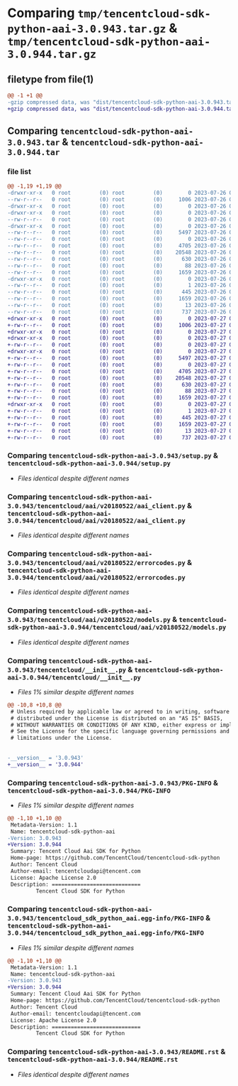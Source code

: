 # Comparing `tmp/tencentcloud-sdk-python-aai-3.0.943.tar.gz` & `tmp/tencentcloud-sdk-python-aai-3.0.944.tar.gz`

## filetype from file(1)

```diff
@@ -1 +1 @@
-gzip compressed data, was "dist/tencentcloud-sdk-python-aai-3.0.943.tar", last modified: Wed Jul 26 00:16:13 2023, max compression
+gzip compressed data, was "dist/tencentcloud-sdk-python-aai-3.0.944.tar", last modified: Thu Jul 27 02:06:37 2023, max compression
```

## Comparing `tencentcloud-sdk-python-aai-3.0.943.tar` & `tencentcloud-sdk-python-aai-3.0.944.tar`

### file list

```diff
@@ -1,19 +1,19 @@
-drwxr-xr-x   0 root         (0) root         (0)        0 2023-07-26 00:16:13.000000 tencentcloud-sdk-python-aai-3.0.943/
--rw-r--r--   0 root         (0) root         (0)     1006 2023-07-26 00:16:13.000000 tencentcloud-sdk-python-aai-3.0.943/setup.py
-drwxr-xr-x   0 root         (0) root         (0)        0 2023-07-26 00:16:13.000000 tencentcloud-sdk-python-aai-3.0.943/tencentcloud/
-drwxr-xr-x   0 root         (0) root         (0)        0 2023-07-26 00:16:13.000000 tencentcloud-sdk-python-aai-3.0.943/tencentcloud/aai/
--rw-r--r--   0 root         (0) root         (0)        0 2023-07-26 00:16:13.000000 tencentcloud-sdk-python-aai-3.0.943/tencentcloud/aai/__init__.py
-drwxr-xr-x   0 root         (0) root         (0)        0 2023-07-26 00:16:13.000000 tencentcloud-sdk-python-aai-3.0.943/tencentcloud/aai/v20180522/
--rw-r--r--   0 root         (0) root         (0)     5497 2023-07-26 00:16:13.000000 tencentcloud-sdk-python-aai-3.0.943/tencentcloud/aai/v20180522/aai_client.py
--rw-r--r--   0 root         (0) root         (0)        0 2023-07-26 00:16:13.000000 tencentcloud-sdk-python-aai-3.0.943/tencentcloud/aai/v20180522/__init__.py
--rw-r--r--   0 root         (0) root         (0)     4705 2023-07-26 00:16:13.000000 tencentcloud-sdk-python-aai-3.0.943/tencentcloud/aai/v20180522/errorcodes.py
--rw-r--r--   0 root         (0) root         (0)    20548 2023-07-26 00:16:13.000000 tencentcloud-sdk-python-aai-3.0.943/tencentcloud/aai/v20180522/models.py
--rw-r--r--   0 root         (0) root         (0)      630 2023-07-26 00:16:13.000000 tencentcloud-sdk-python-aai-3.0.943/tencentcloud/__init__.py
--rw-r--r--   0 root         (0) root         (0)       88 2023-07-26 00:16:13.000000 tencentcloud-sdk-python-aai-3.0.943/setup.cfg
--rw-r--r--   0 root         (0) root         (0)     1659 2023-07-26 00:16:13.000000 tencentcloud-sdk-python-aai-3.0.943/PKG-INFO
-drwxr-xr-x   0 root         (0) root         (0)        0 2023-07-26 00:16:13.000000 tencentcloud-sdk-python-aai-3.0.943/tencentcloud_sdk_python_aai.egg-info/
--rw-r--r--   0 root         (0) root         (0)        1 2023-07-26 00:16:13.000000 tencentcloud-sdk-python-aai-3.0.943/tencentcloud_sdk_python_aai.egg-info/dependency_links.txt
--rw-r--r--   0 root         (0) root         (0)      445 2023-07-26 00:16:13.000000 tencentcloud-sdk-python-aai-3.0.943/tencentcloud_sdk_python_aai.egg-info/SOURCES.txt
--rw-r--r--   0 root         (0) root         (0)     1659 2023-07-26 00:16:13.000000 tencentcloud-sdk-python-aai-3.0.943/tencentcloud_sdk_python_aai.egg-info/PKG-INFO
--rw-r--r--   0 root         (0) root         (0)       13 2023-07-26 00:16:13.000000 tencentcloud-sdk-python-aai-3.0.943/tencentcloud_sdk_python_aai.egg-info/top_level.txt
--rw-r--r--   0 root         (0) root         (0)      737 2023-07-26 00:16:13.000000 tencentcloud-sdk-python-aai-3.0.943/README.rst
+drwxr-xr-x   0 root         (0) root         (0)        0 2023-07-27 02:06:37.000000 tencentcloud-sdk-python-aai-3.0.944/
+-rw-r--r--   0 root         (0) root         (0)     1006 2023-07-27 02:06:37.000000 tencentcloud-sdk-python-aai-3.0.944/setup.py
+drwxr-xr-x   0 root         (0) root         (0)        0 2023-07-27 02:06:37.000000 tencentcloud-sdk-python-aai-3.0.944/tencentcloud/
+drwxr-xr-x   0 root         (0) root         (0)        0 2023-07-27 02:06:37.000000 tencentcloud-sdk-python-aai-3.0.944/tencentcloud/aai/
+-rw-r--r--   0 root         (0) root         (0)        0 2023-07-27 02:06:37.000000 tencentcloud-sdk-python-aai-3.0.944/tencentcloud/aai/__init__.py
+drwxr-xr-x   0 root         (0) root         (0)        0 2023-07-27 02:06:37.000000 tencentcloud-sdk-python-aai-3.0.944/tencentcloud/aai/v20180522/
+-rw-r--r--   0 root         (0) root         (0)     5497 2023-07-27 02:06:37.000000 tencentcloud-sdk-python-aai-3.0.944/tencentcloud/aai/v20180522/aai_client.py
+-rw-r--r--   0 root         (0) root         (0)        0 2023-07-27 02:06:37.000000 tencentcloud-sdk-python-aai-3.0.944/tencentcloud/aai/v20180522/__init__.py
+-rw-r--r--   0 root         (0) root         (0)     4705 2023-07-27 02:06:37.000000 tencentcloud-sdk-python-aai-3.0.944/tencentcloud/aai/v20180522/errorcodes.py
+-rw-r--r--   0 root         (0) root         (0)    20548 2023-07-27 02:06:37.000000 tencentcloud-sdk-python-aai-3.0.944/tencentcloud/aai/v20180522/models.py
+-rw-r--r--   0 root         (0) root         (0)      630 2023-07-27 02:06:37.000000 tencentcloud-sdk-python-aai-3.0.944/tencentcloud/__init__.py
+-rw-r--r--   0 root         (0) root         (0)       88 2023-07-27 02:06:37.000000 tencentcloud-sdk-python-aai-3.0.944/setup.cfg
+-rw-r--r--   0 root         (0) root         (0)     1659 2023-07-27 02:06:37.000000 tencentcloud-sdk-python-aai-3.0.944/PKG-INFO
+drwxr-xr-x   0 root         (0) root         (0)        0 2023-07-27 02:06:37.000000 tencentcloud-sdk-python-aai-3.0.944/tencentcloud_sdk_python_aai.egg-info/
+-rw-r--r--   0 root         (0) root         (0)        1 2023-07-27 02:06:37.000000 tencentcloud-sdk-python-aai-3.0.944/tencentcloud_sdk_python_aai.egg-info/dependency_links.txt
+-rw-r--r--   0 root         (0) root         (0)      445 2023-07-27 02:06:37.000000 tencentcloud-sdk-python-aai-3.0.944/tencentcloud_sdk_python_aai.egg-info/SOURCES.txt
+-rw-r--r--   0 root         (0) root         (0)     1659 2023-07-27 02:06:37.000000 tencentcloud-sdk-python-aai-3.0.944/tencentcloud_sdk_python_aai.egg-info/PKG-INFO
+-rw-r--r--   0 root         (0) root         (0)       13 2023-07-27 02:06:37.000000 tencentcloud-sdk-python-aai-3.0.944/tencentcloud_sdk_python_aai.egg-info/top_level.txt
+-rw-r--r--   0 root         (0) root         (0)      737 2023-07-27 02:06:37.000000 tencentcloud-sdk-python-aai-3.0.944/README.rst
```

### Comparing `tencentcloud-sdk-python-aai-3.0.943/setup.py` & `tencentcloud-sdk-python-aai-3.0.944/setup.py`

 * *Files identical despite different names*

### Comparing `tencentcloud-sdk-python-aai-3.0.943/tencentcloud/aai/v20180522/aai_client.py` & `tencentcloud-sdk-python-aai-3.0.944/tencentcloud/aai/v20180522/aai_client.py`

 * *Files identical despite different names*

### Comparing `tencentcloud-sdk-python-aai-3.0.943/tencentcloud/aai/v20180522/errorcodes.py` & `tencentcloud-sdk-python-aai-3.0.944/tencentcloud/aai/v20180522/errorcodes.py`

 * *Files identical despite different names*

### Comparing `tencentcloud-sdk-python-aai-3.0.943/tencentcloud/aai/v20180522/models.py` & `tencentcloud-sdk-python-aai-3.0.944/tencentcloud/aai/v20180522/models.py`

 * *Files identical despite different names*

### Comparing `tencentcloud-sdk-python-aai-3.0.943/tencentcloud/__init__.py` & `tencentcloud-sdk-python-aai-3.0.944/tencentcloud/__init__.py`

 * *Files 1% similar despite different names*

```diff
@@ -10,8 +10,8 @@
 # Unless required by applicable law or agreed to in writing, software
 # distributed under the License is distributed on an "AS IS" BASIS,
 # WITHOUT WARRANTIES OR CONDITIONS OF ANY KIND, either express or implied.
 # See the License for the specific language governing permissions and
 # limitations under the License.
 
 
-__version__ = '3.0.943'
+__version__ = '3.0.944'
```

### Comparing `tencentcloud-sdk-python-aai-3.0.943/PKG-INFO` & `tencentcloud-sdk-python-aai-3.0.944/PKG-INFO`

 * *Files 1% similar despite different names*

```diff
@@ -1,10 +1,10 @@
 Metadata-Version: 1.1
 Name: tencentcloud-sdk-python-aai
-Version: 3.0.943
+Version: 3.0.944
 Summary: Tencent Cloud Aai SDK for Python
 Home-page: https://github.com/TencentCloud/tencentcloud-sdk-python
 Author: Tencent Cloud
 Author-email: tencentcloudapi@tencent.com
 License: Apache License 2.0
 Description: ============================
         Tencent Cloud SDK for Python
```

### Comparing `tencentcloud-sdk-python-aai-3.0.943/tencentcloud_sdk_python_aai.egg-info/PKG-INFO` & `tencentcloud-sdk-python-aai-3.0.944/tencentcloud_sdk_python_aai.egg-info/PKG-INFO`

 * *Files 1% similar despite different names*

```diff
@@ -1,10 +1,10 @@
 Metadata-Version: 1.1
 Name: tencentcloud-sdk-python-aai
-Version: 3.0.943
+Version: 3.0.944
 Summary: Tencent Cloud Aai SDK for Python
 Home-page: https://github.com/TencentCloud/tencentcloud-sdk-python
 Author: Tencent Cloud
 Author-email: tencentcloudapi@tencent.com
 License: Apache License 2.0
 Description: ============================
         Tencent Cloud SDK for Python
```

### Comparing `tencentcloud-sdk-python-aai-3.0.943/README.rst` & `tencentcloud-sdk-python-aai-3.0.944/README.rst`

 * *Files identical despite different names*

